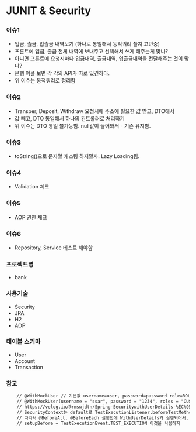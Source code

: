 # JUNIT & Security

### 이슈1
- 입금, 출금, 입출금 내역보기 (하나로 통일해서 동적쿼리 쓸지 고민중)
- 프론트에 입금, 출금 전체 내역에 보내주고 선택해서 쓰게 해주는게 맞나?
- 아니면 프론트에 요청시마다 입금내역, 출금내역, 입출금내역을 전달해주는 것이 맞나?
- 은행 어플 보면 각 각의 API가 따로 있긴하다.
- 위 이슈는 동적쿼리로 정리함

### 이슈2
- Transper, Deposit, Withdraw 요청시에 주소에 필요한 값 받고, DTO에서 
- 값 빼고, DTO 통일해서 하나의 컨트롤러로 처리하기
- 위 이슈는 DTO 통일 불가능함. null값이 들어와서 - 기존 유지함.

### 이슈3
- toString()으로 문자열 캐스팅 하지말자. Lazy Loading됨.

### 이슈4
- Validation 체크
  
### 이슈5
- AOP 권한 체크

### 이슈6
- Repository, Service 테스트 해야함

### 프로젝트명
- bank

### 사용기술
- Security
- JPA
- H2
- AOP

### 테이블 스키마
- User 
- Account
- Transaction

### 참고
```txt
    // @WithMockUser // 기본값 username=user, password=password role=ROLE_USER
    // @WithMockUser(username = "ssar", password = "1234", roles = "CUSTOMER")
    // https://velog.io/@rmswjdtn/Spring-SecuritywithUserDetails-%EC%95%8C%EC%95%84%EB%B3%B4%EA%B8%B0
    // SecurityContext는 default로 TestExecutionListener.beforeTestMethod로 설정이 되어있습니다.
    // 따라서 @BeforeAll, @BeforeEach 실행전에 WithUserDetails가 실행되어서, DB에 User가 생기기전에 실행됨
    // setupBefore = TestExecutionEvent.TEST_EXECUTION 이것을 사용하자
```